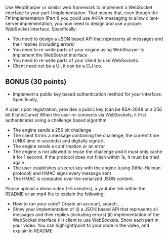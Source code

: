 Use WebSharper or similar web framework to implement a WebSocket interface to your part I implementation. That means that, even though the F#  implementation (Part I) you could use AKKA messaging to allow client-server implementation, you now need to design and use a proper WebSocket interface. Specifically:
- You need to design a JSON based API that  represents all messages and their replies (including errors)
- You need to re-write parts of your engine using WebSharper to implement the WebSocket interface
- You need to re-write parts of your client to use WebSockets.
- Client need not be a UI, it can be a CLI too.

## BONUS (30 points)
- Implement a public key based authentication method for your interface. Specifically,

A user, upon registration, provides a public key (can be RSA-2048 or a 256 bit ElipticCurve)
When the user re-connects via WebSockets, it first authenticates using a challenge based algorithm
- The engine sends a 256 bit challenge
- The client forms a message containing the challenge, the current time (UNIX time in seconds) and digitally signs it.
- The engine sends a confirmation or an error
- The engine is not allowed to reuse the challenge and it must only cache it for 1 second. If the protocol does not finish within 1s, it must be tried again
- The user establishes a secret key with the engine (using Diffie-Helman protocol) and HMAC signs every message sent
- The HMAC is computed over the serialized JSON content.
 
Please upload a demo video (~5 minutes), a youtube link within the README or an mp4 file to explain the following:
- How to run your code? Create an account, search, …
- Show your implementation of (i) a JSON based API that represents all messages and their replies (including errors) (ii) implementation of the WebSocket interface (iii) client to use WebSockets. Show each part in your video. You can highlight/point to your code in the video, and explain in README.
